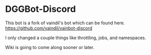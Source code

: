 # DGGBot-Discord
This bot is a fork of vaindil's bot which can be found here. https://github.com/vaindil/vainbot-discord

I only changed a couple things like throttling, jobs, and namespaces.

Wiki is going to come along sooner or later.

